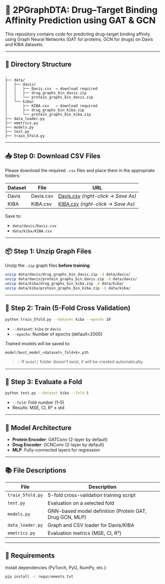 # 🧬 2PGraphDTA: Drug–Target Binding Affinity Prediction using GAT & GCN

This repository contains code for predicting drug–target binding affinity using Graph Neural Networks (GAT for proteins, GCN for drugs) on Davis and KIBA datasets.

---

## 📁 Directory Structure

```
.
├── data/
│   ├── davis/
│   │   ├── Davis.csv  ← download required
│   │   ├── drug_graphs_bin_davis.zip
│   │   └── protein_graphs_bin_davis.zip
│   └── kiba/
│       ├── KIBA.csv   ← download required
│       ├── drug_graphs_bin_kiba.zip
│       └── protein_graphs_bin_kiba.zip
├── data_loader.py
├── emetrics.py
├── models.py
├── test.py
├── train_5fold.py
```

---

## 📥 Step 0: Download CSV Files

Please download the required `.csv` files and place them in the appropriate folders:

| Dataset | File         | URL                                                                 |
|---------|--------------|----------------------------------------------------------------------|
| Davis   | Davis.csv    | [Davis.csv](https://github.com/thinng/DeepDTA/blob/master/data/davis_data/Davis.csv) *(right-click → Save As)* |
| KIBA    | KIBA.csv     | [KIBA.csv](https://github.com/thinng/DeepDTA/blob/master/data/kiba_data/KIBA.csv) *(right-click → Save As)* |

Save to:
- `data/davis/Davis.csv`
- `data/kiba/KIBA.csv`

---

## 📦 Step 1: Unzip Graph Files

Unzip the `.zip` graph files **before training**:

```bash
unzip data/davis/drug_graphs_bin_davis.zip -d data/davis/
unzip data/davis/protein_graphs_bin_davis.zip -d data/davis/
unzip data/kiba/drug_graphs_bin_kiba.zip -d data/kiba/
unzip data/kiba/protein_graphs_bin_kiba.zip -d data/kiba/
```

---

## 🚀 Step 2: Train (5-Fold Cross Validation)

```bash
python train_5fold.py --dataset kiba --epochs 10
```

- `--dataset`: `kiba` or `davis`
- `--epochs`: Number of epochs (default=2000)

Trained models will be saved to:
```
model/best_model_<dataset>_fold<k>.pth
```

> 💡 If `model/` folder doesn’t exist, it will be created automatically.

---

## 🧪 Step 3: Evaluate a Fold

```bash
python test.py --dataset kiba --fold 1
```

- `--fold`: Fold number (1–5)
- Results: MSE, CI, R² ± std

---

## 🧠 Model Architecture

- **Protein Encoder**: GATConv (2-layer by default)
- **Drug Encoder**: GCNConv (2-layer by default)
- **MLP**: Fully-connected layers for regression

---

## 📚 File Descriptions

| File             | Description                                      |
|------------------|--------------------------------------------------|
| `train_5fold.py` | 5-fold cross-validation training script          |
| `test.py`        | Evaluation on a selected fold                    |
| `models.py`      | GNN-based model definition (Protein GAT, Drug GCN, MLP) |
| `data_loader.py` | Graph and CSV loader for Davis/KIBA              |
| `emetrics.py`    | Evaluation metrics (MSE, CI, R²)                 |

---

## 🔧 Requirements

Install dependencies (PyTorch, PyG, NumPy, etc.):

```bash
pip install -r requirements.txt
```
